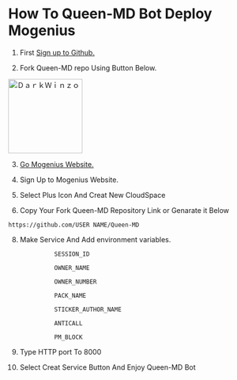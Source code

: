 
# How To Queen-MD Bot Deploy Mogenius

<p align="center">
   
1. First [Sign up to Github.](https://github.com/)

2. Fork Queen-MD repo Using Button Below.

<a href="https://github.com/DarkWinzo/Queen-MD/fork"><img title="ＤａｒｋＷｉｎｚｏ" src="https://wac-cdn.atlassian.com/dam/jcr:8da54c66-2109-41df-af77-b575b30e2edc/Git@2x.png?cdnVersion=745" width="150"></a> 

3. [Go Mogenius Website.](https://studio.mogenius.com/studio/cloud-space/cloud-space-overview)

4. Sign Up to Mogenius Website.

5. Select Plus Icon And Creat New CloudSpace

6. Copy Your Fork Queen-MD Repository Link or Genarate it Below

``https://github.com/USER NAME/Queen-MD``

8. Make Service And Add environment variables.

   
```              SESSION_ID                ```
   
```              OWNER_NAME                ```
   
```              OWNER_NUMBER              ```

```              PACK_NAME                 ```   
   
```              STICKER_AUTHOR_NAME       ``` 

```              ANTICALL                  ```

```              PM_BLOCK                  ```

9. Type HTTP port To 8000

10. Select Creat Service Button And Enjoy Queen-MD Bot
</p>
